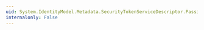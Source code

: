 ```yaml
---
uid: System.IdentityModel.Metadata.SecurityTokenServiceDescriptor.PassiveRequestorEndpoints
internalonly: False
---
```

